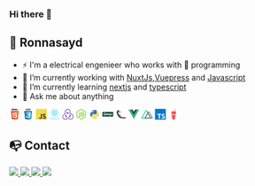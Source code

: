### Hi there 👋

## 🚀 Ronnasayd

- ⚡ I'm a electrical engenieer who works with 💜 programming
- 🔭 I’m currently working with [NuxtJs](https://nuxtjs.org/),[Vuepress](https://vuepress.vuejs.org/) and [Javascript](https://developer.mozilla.org/en-US/docs/Web/JavaScript)
- 🌱 I’m currently learning [nextjs](https://nextjs.org/) and [typescript](https://www.typescriptlang.org/)
- 💬 Ask me about anything
<p>
	<img src="https://raw.githubusercontent.com/devicons/devicon/master/icons/html5/html5-original-wordmark.svg" height="20" width="20">
	<img src="https://raw.githubusercontent.com/devicons/devicon/master/icons/css3/css3-original-wordmark.svg" height="20" width="20">
	<img src="https://raw.githubusercontent.com/devicons/devicon/master/icons/javascript/javascript-original.svg" height="20" width="20">
	<img src="https://raw.githubusercontent.com/devicons/devicon/master/icons/react/react-original-wordmark.svg" height="20" width="20">
	<img src="https://raw.githubusercontent.com/devicons/devicon/master/icons/redux/redux-original.svg" height="20" width="20">
	<img src="https://raw.githubusercontent.com/devicons/devicon/master/icons/nodejs/nodejs-original.svg" height="20" width="20">
	<img src="https://raw.githubusercontent.com/devicons/devicon/master/icons/python/python-original.svg" height="20" width="20">
	<img src="https://raw.githubusercontent.com/devicons/devicon/master/icons/django/django-original.svg" height="20" width="20">
	<img src="https://raw.githubusercontent.com/devicons/devicon/master/icons/flask/flask-original.svg" height="20" width="20">
	<img src="https://raw.githubusercontent.com/devicons/devicon/master/icons/vuejs/vuejs-original.svg" height="20" width="20">
	<img src="https://raw.githubusercontent.com/devicons/devicon/master/icons/nuxtjs/nuxtjs-original.svg" height="20" width="20">
	<img src="https://raw.githubusercontent.com/devicons/devicon/master/icons/typescript/typescript-original.svg" height="20" width="20">
	<img src="https://raw.githubusercontent.com/devicons/devicon/master/icons/gulp/gulp-plain.svg" height="20" width="20">
</p>

## 📭 Contact
<p>
	<a href="https://www.facebook.com/ronnasaydmachado/">
	<img src="https://img.shields.io/static/v1?label=&message=Facebook&color=1673ea&style=flat-square&logo=facebook&logoColor=white">
	</a>
	<a href="https://twitter.com/ronnasayd">
	<img src="https://img.shields.io/static/v1?label=&message=Twitter&color=1da1f2&style=flat-square&logo=twitter&logoColor=white">
	</a>
  <a href="https://www.linkedin.com/in/ronnasayd/">
	<img src="https://img.shields.io/static/v1?label=&message=Linkedin&color=2867B2&style=flat-square&logo=linkedin&logoColor=white">
	</a>
	<a href="mailto:ronnasayd@hotmail.com">
    <img src="https://img.shields.io/static/v1?label=&message=E-mail&color=0060aa&style=flat-square&logo=microsoft%20Outlook&logoColor=white">
  </a>
</p>



<!--
**Ronnasayd/Ronnasayd** is a ✨ _special_ ✨ repository because its `README.md` (this file) appears on your GitHub profile.

Here are some ideas to get you started:

- 🔭 I’m currently working on ...
- 🌱 I’m currently learning ...
- 👯 I’m looking to collaborate on ...
- 🤔 I’m looking for help with ...
- 💬 Ask me about ...
- 📫 How to reach me: ...
- 😄 Pronouns: ...
- ⚡ Fun fact: ...
-->

